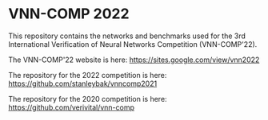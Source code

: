 # VNN-COMP 2022

This repository contains the networks and benchmarks used for the 3rd International Verification of Neural Networks Competition (VNN-COMP'22).

The VNN-COMP'22 website is here: https://sites.google.com/view/vnn2022

The repository for the 2022 competition is here: https://github.com/stanleybak/vnncomp2021

The repository for the 2020 competition is here: https://github.com/verivital/vnn-comp
